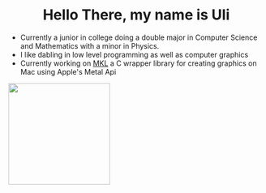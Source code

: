 <h1 align="center"> Hello There, my name is Uli </h1>

- Currently a junior in college doing a double major in Computer Science and Mathematics with a minor in Physics.
- I like dabling in low level programming as well as computer graphics
- Currently working on <a href="https://github.com/MKL/">MKL</a> a C wrapper library for creating graphics on Mac using Apple's Metal Api

<a href="https://github.com/UlizesR/">
      <img height=200 align="center" src="https://github-readme-stats.vercel.app/api/top-langs?username=Ulizesr&layout=compact&langs_count=8&card_width=320&hide_border=true&theme=transparent" />
</a>
